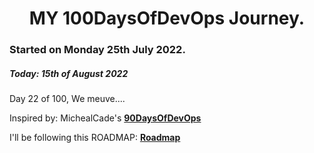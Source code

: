 <h1 align=center>
  MY 100DaysOfDevOps Journey.
</h1>

### Started on Monday 25th July 2022.
##### Today: 15th of August 2022

Day 22 of 100, We meuve....

Inspired by: MichealCade's [**90DaysOfDevOps**](https://github.com/MichaelCade/90DaysOfDevOps)

I'll be following this ROADMAP: [**Roadmap**](https://devopslearning.medium.com/100-days-of-devops-day-100-thanks-everyone-and-happy-learning-f014f0aad490)


